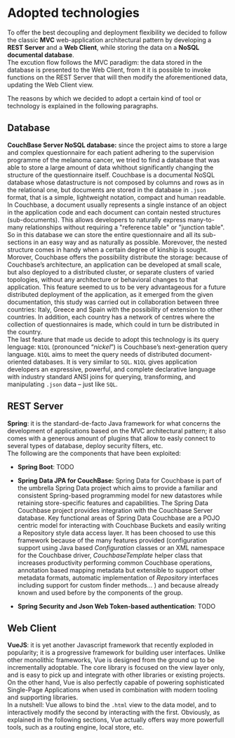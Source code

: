 # Adopted technologies

To offer the best decoupling and deployment flexibility we decided to follow the classic **MVC** web-application architectural pattern by developing a **REST Server** and a **Web Client**, while storing the data on a **NoSQL documental database**.   
The excution flow follows the MVC paradigm: the data stored in the database is presented to the Web Client, from it it is possible to invoke functions on the REST Server that will then modify the aforementioned data, updating the Web Client view.


The reasons by which we decided to adopt a certain kind of tool or technology is explained in the following paragraphs.

## Database

**CouchBase Server NoSQL database:** since the project aims to store a large and complex questionnaire for each patient adhering to the supervision programme of the melanoma cancer, we tried to find a database that was able to store a large amount of data whithout significantly changing the structure of the questionnaire itself. Couchbase is a documental NoSQL database whose datastructure is not composed by columns and rows as in the relational one, but documents are stored in the database in <code>.json</code> format, that is a simple, lightweight notation, compact and human readable. In Couchbase, a document usually represents a single instance of an object in the application code and each document can contain nested structures (sub-documents). This allows developers to naturally express many-to-many relationships without requiring a "reference table" or "junction table". So in this database we can store the entire questionnaire and all its sub-sections in an easy way and as naturally as possible. Morevover, the nested structure comes in handy when a certain degree of kinship is sought.  
Morover, Couchbase offers the possibility distribute the storage: because of Couchbase’s architecture, an application can be developed at small scale, but also deployed to a distributed cluster, or separate clusters of varied topologies, without any architecture or behavioral changes to that application. This feature seemed to us to be very advantageous for a future distributed deployment of the application, as it emerged from the given documentation, this study was carried out in collaboration between three countries: Italy, Greece and Spain with the possibility of extension to other countries. In addition, each country has a network of centres where the collection of questionnaires is made, which could in turn be distributed in the country.  
The last feature that made us decide to adopt this technology is its query lenguage: <code>N1QL</code> (pronounced “*nickel*”) is Couchbase’s next-generation query language. <code>N1QL</code> aims to meet the query needs of distributed document-oriented databases. It is very similar to <code>SQL</code>. <code>N1QL</code> gives application developers an expressive, powerful, and complete declarative language with industry standard ANSI joins for querying, transforming, and manipulating <code>.json</code> data – just like <code>SQL</code>.

## REST Server

**Spring**: it is the standard-de-facto Java framework for what concerns the development of applications based on the MVC architectural pattern; it also comes with a generous amount of plugins that allow to easly connect to several types of database, deploy security filters, etc.  
The following are the components that have been exploited:
  - **Spring Boot**: TODO


  - **Spring Data JPA for CouchBase:** Spring Data for Couchbase is part of the umbrella Spring Data project which aims to provide a familiar and consistent Spring-based programming model for new datastores while retaining store-specific features and capabilities. The Spring Data Couchbase project provides integration with the Couchbase Server database. Key functional areas of Spring Data Couchbase are a POJO centric model for interacting with Couchbase Buckets and easily writing a Repository style data access layer. It has been choosed to use this framework because of the  many features provided (configuration support using Java based *Configuration* classes or an XML namespace for the Couchbase driver, *CouchbaseTemplate* helper class that increases productivity performing common Couchbase operations, annotation based mapping metadata but extensible to support other metadata formats, automatic implementation of *Repository* interfaces including support for custom finder methods... ) and because already known and used before by the components of the group.


  - **Spring Security and Json Web Token-based authentication**: TODO


## Web Client


**VueJS**: it is yet another Javascript framework that recently exploded in popularity; it is a progressive framework for building user interfaces. Unlike other monolithic frameworks, Vue is designed from the ground up to be incrementally adoptable. The core library is focused on the view layer only, and is easy to pick up and integrate with other libraries or existing projects. On the other hand, Vue is also perfectly capable of powering sophisticated Single-Page Applications when used in combination with modern tooling and supporting libraries.  
In a nutshell: Vue allows to bind the <code>.html</code> view to the data model, and to interactively modify the second by interacting with the first. Obviously, as explained in the following sections, Vue actually offers way more powerfull tools, such as a routing engine, local store, etc.